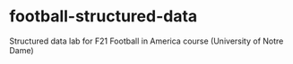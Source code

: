 # football-structured-data
Structured data lab for F21 Football in America course (University of Notre Dame)
